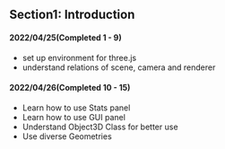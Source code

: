 ## Section1: Introduction

#### 2022/04/25(Completed 1 - 9)

- set up environment for three.js
- understand relations of scene, camera and renderer

#### 2022/04/26(Completed 10 - 15)

- Learn how to use Stats panel
- Learn how to use GUI panel
- Understand Object3D Class for better use
- Use diverse Geometries
